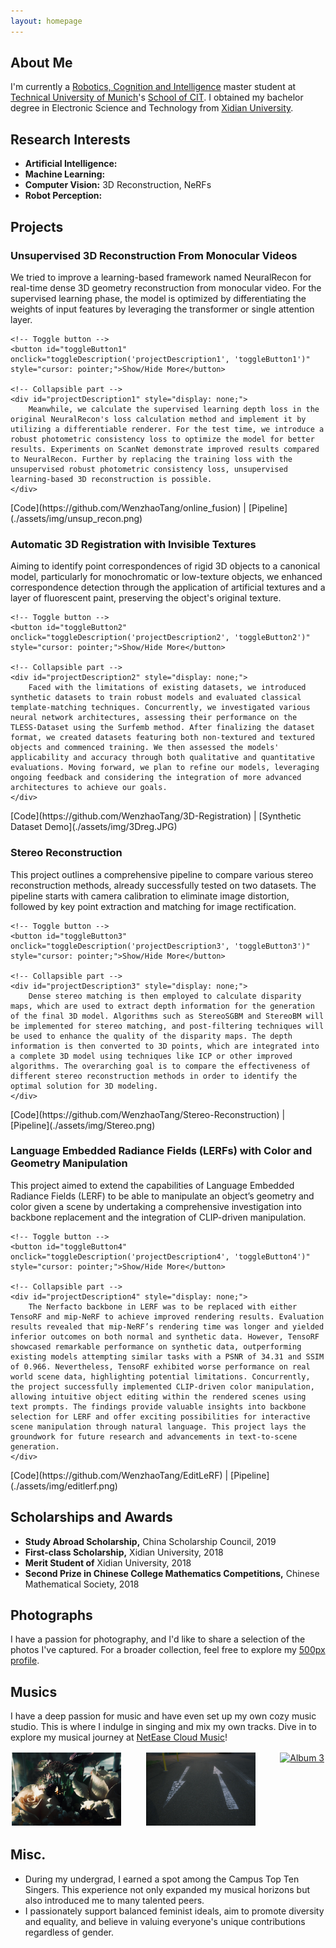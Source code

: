 ```yaml
---
layout: homepage
---
```


## About Me
I'm currently a <a href="https://www.tum.de/studium/studienangebot/detail/robotics-cognition-intelligence-master-of-science-msc" target="_blank"> Robotics, Cognition and Intelligence</a> master student at <a href="https://www.tum.de" target="_blank"> Technical University of Munich</a>'s <a href="https://www.cit.tum.de/cit/startseite/" target="_blank"> School of CIT</a>. I obtained my bachelor degree in Electronic Science and Technology from <a href="https://en.xidian.edu.cn" target="_blank"> Xidian University</a>.


## Research Interests
- **Artificial Intelligence:** 
- **Machine Learning:** 
- **Computer Vision:** 3D Reconstruction, NeRFs
- **Robot Perception:** 

## Projects

### Unsupervised 3D Reconstruction From Monocular Videos
<div>
    <!-- Always visible part -->
    We tried to improve a learning-based framework named NeuralRecon for real-time dense 3D geometry reconstruction from monocular video. For the supervised learning phase, the model is optimized by differentiating the weights of input features by leveraging the transformer or single attention layer.

    <!-- Toggle button -->
    <button id="toggleButton1" onclick="toggleDescription('projectDescription1', 'toggleButton1')" style="cursor: pointer;">Show/Hide More</button>

    <!-- Collapsible part -->
    <div id="projectDescription1" style="display: none;">
        Meanwhile, we calculate the supervised learning depth loss in the original NeuralRecon's loss calculation method and implement it by utilizing a differentiable renderer. For the test time, we introduce a robust photometric consistency loss to optimize the model for better results. Experiments on ScanNet demonstrate improved results compared to NeuralRecon. Further by replacing the training loss with the unsupervised robust photometric consistency loss, unsupervised learning-based 3D reconstruction is possible.
    </div>
</div>
[Code](https://github.com/WenzhaoTang/online_fusion) | [Pipeline](./assets/img/unsup_recon.png)
<!-- JavaScript function -->
<script>
    function toggleDescription(elementId) {
        var x = document.getElementById(elementId);
        var btn = document.getElementById("toggleButton");
        if (x.style.display === "none") {
            x.style.display = "block";
            btn.style.display = "none";  // Hide the button
        } else {
            x.style.display = "none";
        }
    }
</script>


### Automatic 3D Registration with Invisible Textures
<div>
    <!-- Always visible part -->
    Aiming to identify point correspondences of rigid 3D objects to a canonical model, particularly for monochromatic or low-texture objects, we enhanced correspondence detection through the application of artificial textures and a layer of fluorescent paint, preserving the object's original texture. 

    <!-- Toggle button -->
    <button id="toggleButton2" onclick="toggleDescription('projectDescription2', 'toggleButton2')" style="cursor: pointer;">Show/Hide More</button>

    <!-- Collapsible part -->
    <div id="projectDescription2" style="display: none;">
        Faced with the limitations of existing datasets, we introduced synthetic datasets to train robust models and evaluated classical template-matching techniques. Concurrently, we investigated various neural network architectures, assessing their performance on the TLESS-Dataset using the Surfemb method. After finalizing the dataset format, we created datasets featuring both non-textured and textured objects and commenced training. We then assessed the models' applicability and accuracy through both qualitative and quantitative evaluations. Moving forward, we plan to refine our models, leveraging ongoing feedback and considering the integration of more advanced architectures to achieve our goals.
    </div>
</div>
[Code](https://github.com/WenzhaoTang/3D-Registration) | [Synthetic Dataset Demo](./assets/img/3Dreg.JPG)
<!-- JavaScript function -->
<script>
    function toggleDescription(elementId) {
        var x = document.getElementById(elementId);
        var btn = document.getElementById("toggleButton");
        if (x.style.display === "none") {
            x.style.display = "block";
            btn.style.display = "none";  // Hide the button
        } else {
            x.style.display = "none";
        }
    }
</script>


### Stereo Reconstruction
<div>
    <!-- Always visible part -->
    This project outlines a comprehensive pipeline to compare various stereo reconstruction methods, already successfully tested on two datasets. The pipeline starts with camera calibration to eliminate image distortion, followed by key point extraction and matching for image rectification.  

    <!-- Toggle button -->
    <button id="toggleButton3" onclick="toggleDescription('projectDescription3', 'toggleButton3')" style="cursor: pointer;">Show/Hide More</button>

    <!-- Collapsible part -->
    <div id="projectDescription3" style="display: none;">
        Dense stereo matching is then employed to calculate disparity maps, which are used to extract depth information for the generation of the final 3D model. Algorithms such as StereoSGBM and StereoBM will be implemented for stereo matching, and post-filtering techniques will be used to enhance the quality of the disparity maps. The depth information is then converted to 3D points, which are integrated into a complete 3D model using techniques like ICP or other improved algorithms. The overarching goal is to compare the effectiveness of different stereo reconstruction methods in order to identify the optimal solution for 3D modeling.
    </div>
</div>
[Code](https://github.com/WenzhaoTang/Stereo-Reconstruction) | [Pipeline](./assets/img/Stereo.png)
<!-- JavaScript function -->
<script>
    function toggleDescription(elementId) {
        var x = document.getElementById(elementId);
        var btn = document.getElementById("toggleButton");
        if (x.style.display === "none") {
            x.style.display = "block";
            btn.style.display = "none";  // Hide the button
        } else {
            x.style.display = "none";
        }
    }
</script>


### Language Embedded Radiance Fields (LERFs) with Color and Geometry Manipulation
<div>
    <!-- Always visible part -->
    This project aimed to extend the capabilities of Language Embedded Radiance Fields (LERF) to be able to manipulate an object’s geometry and color given a scene by undertaking a comprehensive investigation into backbone replacement and the integration of CLIP-driven manipulation. 

    <!-- Toggle button -->
    <button id="toggleButton4" onclick="toggleDescription('projectDescription4', 'toggleButton4')" style="cursor: pointer;">Show/Hide More</button>

    <!-- Collapsible part -->
    <div id="projectDescription4" style="display: none;">
        The Nerfacto backbone in LERF was to be replaced with either TensoRF and mip-NeRF to achieve improved rendering results. Evaluation results revealed that mip-NeRF’s rendering time was longer and yielded inferior outcomes on both normal and synthetic data. However, TensoRF showcased remarkable performance on synthetic data, outperforming existing models attempting similar tasks with a PSNR of 34.31 and SSIM of 0.966. Nevertheless, TensoRF exhibited worse performance on real world scene data, highlighting potential limitations. Concurrently, the project successfully implemented CLIP-driven color manipulation, allowing intuitive object editing within the rendered scenes using text prompts. The findings provide valuable insights into backbone selection for LERF and offer exciting possibilities for interactive scene manipulation through natural language. This project lays the groundwork for future research and advancements in text-to-scene generation.
    </div>
</div>
[Code](https://github.com/WenzhaoTang/EditLeRF) | [Pipeline](./assets/img/editlerf.png)
<!-- JavaScript function -->
<script>
    function toggleDescription(elementId) {
        var x = document.getElementById(elementId);
        var btn = document.getElementById("toggleButton");
        if (x.style.display === "none") {
            x.style.display = "block";
            btn.style.display = "none";  // Hide the button
        } else {
            x.style.display = "none";
        }
    }
</script>

## Scholarships and Awards
- **Study Abroad Scholarship,** China Scholarship Council, 2019
- **First-class Scholarship,** Xidian University, 2018
- **Merit Student of** Xidian University, 2018
- **Second Prize in Chinese College Mathematics Competitions,** Chinese Mathematical Society, 2018


## Photographs
I have a passion for photography, and I'd like to share a selection of the photos I've captured. For a broader collection, feel free to explore my [500px profile](https://500px.com/p/watsontang?view=photos).

## Musics
I have a deep passion for music and have even set up my own cozy music studio. This is where I indulge in singing and mix my own tracks. Dive in to explore my musical journey at <a href="https://music.163.com/#/artist?id=34592658" target="_blank"> NetEase Cloud Music</a>!

<div style="display: flex; justify-content: space-between;">
    <a href="https://music.163.com/#/album?id=89273619" target="_blank">
        <img src="./assets/img/album-1.jpeg" alt="Album 1" style="width: 175px; margin-right: 20px; border: 2px solid white;">
    </a>
    <a href="https://music.163.com/#/album?id=132146650" target="_blank">
        <img src="./assets/img/album-2.jpeg" alt="Album 2" style="width: 175px; margin-right: 20px; border: 2px solid white;">
    </a>
    <a href="https://music.163.com/#/album?id=152251596" target="_blank">
        <img src="./assets/img/album-3.jpeg" alt="Album 3" style="width: 175px; border: 2px solid white;">
    </a>
</div>


## Misc.
<ul>
  <li>During my undergrad, I earned a spot among the Campus Top Ten Singers. This experience not only expanded my musical horizons but also introduced me to many talented peers.</li> 
  <li>I passionately support balanced feminist ideals, aim to promote diversity and equality, and believe in valuing everyone's unique contributions regardless of gender.</li>
</ul>
